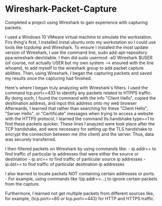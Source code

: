 # Wireshark-Packet-Capture

Completed a project using Wireshark to gain experience with capturing packets.

I used a Windows 10 VMware virtual machine to simulate the workstation. Firs thing's first, I installed instal ubuntu onto my workstation so I could use tools like tcpdump and Wireshark.
To ensure I installed the most update version of Wireshark, I use the command line, sudo add-apt-repository ppa:wireshark-dev/stable.
I then did sudo usermod -aG Wireshark $USER (of course, not actually USER but my own system --> ensured with the line whoami), to add myself to the wireshark group to add packet capture abilities.
Then, using Wireshark, I began the capturing packets and saved my results once the capturing had finished.

Here's where I began truly analyzing with Wireshark's filters. 
I used the command tcp.port==433 to identify any packets related to HTPPS traffic. By doing such, I found the command with the info "Client Hello", copied the desitination address, and input this address onto my web browser
Afterwards, I learned that rather than searching for these "Client Hello", "Server Hello", or "Certificate" messages when trying to access a website with the HTTPS protocol, I learned the command tls.handshake.type==1 to find these packets quicker.
These lines I anayzed were took place after the TCP handshake, and were necessary for setting up the TLS handshake to encrypt the connection between me (the client) and the server. Thus, data was securely transferred. 

I then filtered packets on Wireshark by using commands like:
    - ip.addr== to find traffic of particular ip addresses that were either the source or destination
    - ip.src== to find traffic of particular source ip addresses
    - ip.dst== to find traffic of particular destination ip addresses

I also learned to locate packets NOT containing certain addresses or ports. 
    - For example, using commands like !(ip.addr==...) to ignore certain packets from the capture.

Furthermore, I learned not get multiple packets from different sources like, for example, (tcp.port==80 or tcp.port==443) for HTTP and HTTPS traffic.
